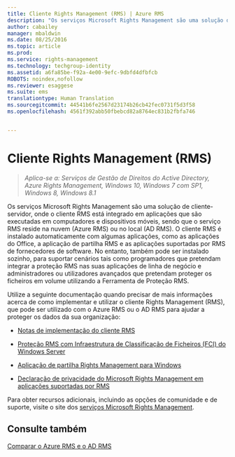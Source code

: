 ```yaml
---
title: Cliente Rights Management (RMS) | Azure RMS
description: "Os serviços Microsoft Rights Management são uma solução de servidor cliente que protege os dados de uma organização. O cliente RMS está integrado em aplicações que são executadas em computadores e dispositivos móveis, sendo que o serviço RMS reside na nuvem (Azure RMS) ou no local (AD RMS)."
author: cabailey
manager: mbaldwin
ms.date: 08/25/2016
ms.topic: article
ms.prod: 
ms.service: rights-management
ms.technology: techgroup-identity
ms.assetid: a6fa85be-f92a-4e00-9efc-9dbfd4dfbfcb
ROBOTS: noindex,nofollow
ms.reviewer: esaggese
ms.suite: ems
translationtype: Human Translation
ms.sourcegitcommit: 44541b6fe2567d23174b26cb42fec0731f5d3f58
ms.openlocfilehash: 4561f392abb50fbebcd82a8764ec831b2fbfa746


---
```


# Cliente Rights Management (RMS)

>*Aplica-se a: Serviços de Gestão de Direitos do Active Directory, Azure Rights Management, Windows 10, Windows 7 com SP1, Windows 8, Windows 8.1*

Os serviços Microsoft Rights Management são uma solução de cliente-servidor, onde o cliente RMS está integrado em aplicações que são executadas em computadores e dispositivos móveis, sendo que o serviço RMS reside na nuvem (Azure RMS) ou no local (AD RMS). O cliente RMS é instalado automaticamente com algumas aplicações, como as aplicações do Office, a aplicação de partilha RMS e as aplicações suportadas por RMS de fornecedores de software. No entanto, também pode ser instalado sozinho, para suportar cenários tais como programadores que pretendam integrar a proteção RMS nas suas aplicações de linha de negócio e administradores ou utilizadores avançados que pretendam proteger os ficheiros em volume utilizando a Ferramenta de Proteção RMS.

Utilize a seguinte documentação quando precisar de mais informações acerca de como implementar e utilizar o cliente Rights Management (RMS), que pode ser utilizado com o Azure RMS ou o AD RMS para ajudar a proteger os dados da sua organização:

- [Notas de implementação do cliente RMS](client-deployment-notes.md)

- [Proteção RMS com Infraestrutura de Classificação de Ficheiros (FCI) do Windows Server](configure-fci.md)

- [Aplicação de partilha Rights Management para Windows](sharing-app-windows.md)

- [Declaração de privacidade do Microsoft Rights Management em aplicações suportadas por RMS](privacy-statement-rms-enlightened-applications.md)


Para obter recursos adicionais, incluindo as opções de comunidade e de suporte, visite o site dos [serviços Microsoft Rights Management](https://www.microsoft.com/rms).

## Consulte também
[Comparar o Azure RMS e o AD RMS](../understand-explore/compare-azure-rms-ad-rms.md)



<!--HONumber=Aug16_HO4-->


